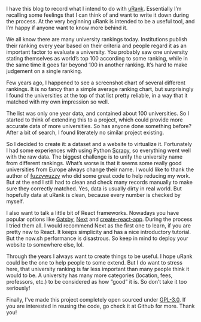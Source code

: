 I have this blog to record what I intend to do with [uRank](https://urank.netlify.com). Essentially I’m recalling some feelings that I can think of and want to write it down during the process. At the very beginning uRank is intended to be a useful tool, and I’m happy if anyone want to know more behind it.

We all know there are many university rankings today. Institutions publish their ranking every year based on their criteria and people regard it as an important factor to evaluate a university. You probably saw one university stating themselves as world’s top 100 according to some ranking, while in the same time it goes far beyond 100 in another ranking. It’s hard to make judgement on a single ranking. 

Few years ago, I happened to see a screenshot chart of several different rankings. It is no fancy than a simple average ranking chart, but surprisingly I found the universities at the top of that list pretty reliable, in a way that it matched with my own impression so well.

The list was only one year data, and contained about 100 universities. So I started to think of extending this to a project, which could provide more accurate data of more universities. So has anyone done something before? After a bit of search, I found literately no similar project existing.

So I decided to create it: a dataset and a website to virtualize it. Fortunately I had some experiences with using Python [Scrapy](https://scrapy.org), so everything went well with the raw data. The biggest challenge is to unify the university name from different rankings. What’s worse is that it seems some really good universities from Europe always change their name. I would like to thank the author of [fuzzywuzzy](https://github.com/seatgeek/fuzzywuzzy) who did some great code to help reducing my work. But at the end I still had to clean and check many records manually to make sure they correctly matched. Yes, data is usually dirty in real world. But hopefully data at uRank is clean, because every number is checked by myself.

I also want to talk a little bit of React frameworks. Nowadays you have popular options like [Gatsby](https://github.com/gatsbyjs/gatsby), [Next](https://github.com/zeit/next.js) and [create-react-app](https://github.com/facebook/create-react-app). During the process I tried them all. I would recommend Next as the first one to learn, if you are pretty new to React. It keeps simplicity and has a nice introductory tutorial. But the now.sh performance is disastrous. So keep in mind to deploy your website to somewhere else, lol.

Through the years I always want to create things to be useful. I hope uRank could be the one to help people to some extend. But I do want to stress here, that university ranking is far less important than many people think it would to be. A university has many more categories (location, fees, professors, etc.) to be considered as how “good” it is. So don’t take it too seriously!

Finally, I've made this project completely open sourced under [GPL-3.0](https://github.com/zequnyu/uRank/blob/master/LICENSE). If you are interested in reusing the code, go check it at Github for more. Thank you!

